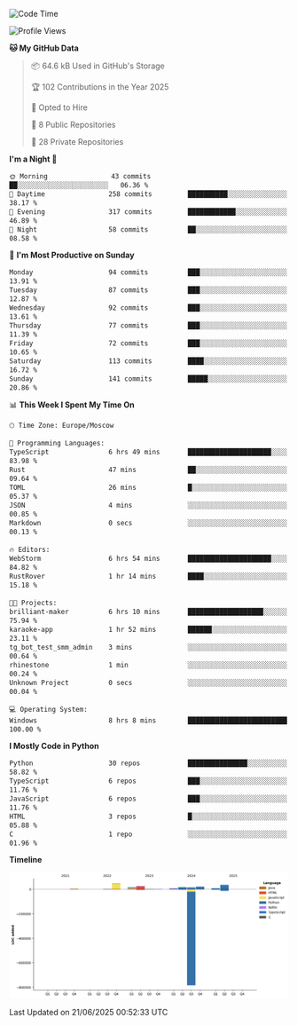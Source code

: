 <!--START_SECTION:waka-->
![Code Time](http://img.shields.io/badge/Code%20Time-696%20hrs%2054%20mins-blue)

![Profile Views](http://img.shields.io/badge/Profile%20Views-3-blue)

**🐱 My GitHub Data** 

> 📦 64.6 kB Used in GitHub's Storage 
 > 
> 🏆 102 Contributions in the Year 2025
 > 
> 💼 Opted to Hire
 > 
> 📜 8 Public Repositories 
 > 
> 🔑 28 Private Repositories 
 > 
**I'm a Night 🦉** 

```text
🌞 Morning                43 commits          ██░░░░░░░░░░░░░░░░░░░░░░░   06.36 % 
🌆 Daytime                258 commits         ██████████░░░░░░░░░░░░░░░   38.17 % 
🌃 Evening                317 commits         ████████████░░░░░░░░░░░░░   46.89 % 
🌙 Night                  58 commits          ██░░░░░░░░░░░░░░░░░░░░░░░   08.58 % 
```
📅 **I'm Most Productive on Sunday** 

```text
Monday                   94 commits          ███░░░░░░░░░░░░░░░░░░░░░░   13.91 % 
Tuesday                  87 commits          ███░░░░░░░░░░░░░░░░░░░░░░   12.87 % 
Wednesday                92 commits          ███░░░░░░░░░░░░░░░░░░░░░░   13.61 % 
Thursday                 77 commits          ███░░░░░░░░░░░░░░░░░░░░░░   11.39 % 
Friday                   72 commits          ███░░░░░░░░░░░░░░░░░░░░░░   10.65 % 
Saturday                 113 commits         ████░░░░░░░░░░░░░░░░░░░░░   16.72 % 
Sunday                   141 commits         █████░░░░░░░░░░░░░░░░░░░░   20.86 % 
```


📊 **This Week I Spent My Time On** 

```text
🕑︎ Time Zone: Europe/Moscow

💬 Programming Languages: 
TypeScript               6 hrs 49 mins       █████████████████████░░░░   83.98 % 
Rust                     47 mins             ██░░░░░░░░░░░░░░░░░░░░░░░   09.64 % 
TOML                     26 mins             █░░░░░░░░░░░░░░░░░░░░░░░░   05.37 % 
JSON                     4 mins              ░░░░░░░░░░░░░░░░░░░░░░░░░   00.85 % 
Markdown                 0 secs              ░░░░░░░░░░░░░░░░░░░░░░░░░   00.13 % 

🔥 Editors: 
WebStorm                 6 hrs 54 mins       █████████████████████░░░░   84.82 % 
RustRover                1 hr 14 mins        ████░░░░░░░░░░░░░░░░░░░░░   15.18 % 

🐱‍💻 Projects: 
brilliant-maker          6 hrs 10 mins       ███████████████████░░░░░░   75.94 % 
karaoke-app              1 hr 52 mins        ██████░░░░░░░░░░░░░░░░░░░   23.11 % 
tg_bot_test_smm_admin    3 mins              ░░░░░░░░░░░░░░░░░░░░░░░░░   00.64 % 
rhinestone               1 min               ░░░░░░░░░░░░░░░░░░░░░░░░░   00.24 % 
Unknown Project          0 secs              ░░░░░░░░░░░░░░░░░░░░░░░░░   00.04 % 

💻 Operating System: 
Windows                  8 hrs 8 mins        █████████████████████████   100.00 % 
```

**I Mostly Code in Python** 

```text
Python                   30 repos            ███████████████░░░░░░░░░░   58.82 % 
TypeScript               6 repos             ███░░░░░░░░░░░░░░░░░░░░░░   11.76 % 
JavaScript               6 repos             ███░░░░░░░░░░░░░░░░░░░░░░   11.76 % 
HTML                     3 repos             █░░░░░░░░░░░░░░░░░░░░░░░░   05.88 % 
C                        1 repo              ░░░░░░░░░░░░░░░░░░░░░░░░░   01.96 % 
```



**Timeline**

![Lines of Code chart](https://raw.githubusercontent.com/adlemx/adlemx/main/assets/bar_graph.png)


 Last Updated on 21/06/2025 00:52:33 UTC
<!--END_SECTION:waka-->
